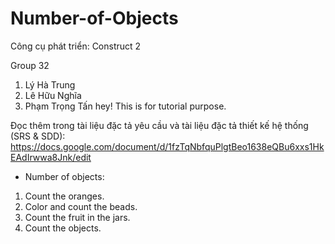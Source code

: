 # Number-of-Objects
Công cụ phát triển: Construct 2

Group 32
1. Lý Hà Trung
2. Lê Hữu Nghĩa
3. Phạm Trọng Tấn
hey! This is for tutorial purpose.

Đọc thêm trong tài liệu đặc tả yêu cầu và tài liệu đặc tả thiết kế hệ thống (SRS & SDD):
https://docs.google.com/document/d/1fzTqNbfquPlgtBeo1638eQBu6xxs1HkEAdIrwwa8Jnk/edit

 - Number of objects:
1. Count the oranges.
2. Color and count the beads.
3. Count the fruit in the jars.
4. Count the objects.
